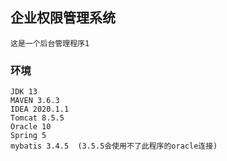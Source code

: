 ## 企业权限管理系统
    这是一个后台管理程序1
### 环境
    JDK 13
    MAVEN 3.6.3
    IDEA 2020.1.1
    Tomcat 8.5.5
	Oracle 10
	Spring 5   
    mybatis 3.4.5  (3.5.5会使用不了此程序的oracle连接) 
                  
    
    